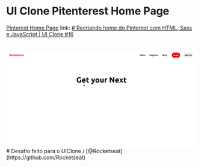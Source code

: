 # UI Clone Pitenterest Home Page
[Pinterest Home Page](https://www.pinterest.com/)  link: [# Recriando home do Pinterest com HTML, Sass e JavaScript | UI Clone #16](https://www.youtube.com/watch?v=XdqD8qi44Cg&list=PL85ITvJ7FLohTZv9cC5-PrZ39Q3cugWqp&index=2&t=2718s)
#
<img src="assets/img/preview.gif" align="center" style="width:600px">
#
Desafio feito para o UIClone / [@Rocketseat](https://github.com/Rocketseat)
